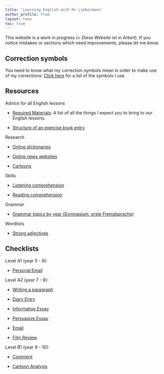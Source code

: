 ```yaml
---
title: 'Learning English with Mr Liebermann'
author_profile: true
layout: home
toc: true
---
```


This website is a work in progress (= _Diese Website ist in Arbeit_). If you
notice mistakes or sections which need improvements, please let me know.

## Correction symbols

You need to know what my correction symbols mean in order to make use of my
corrections: [Click here](LK_CorrectionSymbols.md) for a list of the symbols I
use.

## Resources

Advice for all English lessons

- [Required Materials](checklists/LK_RequiredMaterials.md): A list of all the
things I expect you to bring to our English lessons.

- [Structure of an exercise book entry](checklists/LK_ExerciseBookEntry.md)

Research

- [Online dictionaries](exercises/LK_OnlineDictionaries.md)

- [Online news websites](exercises/LK_NewsWebsites.md)

- [Cartoons](exercises/LK_Cartoons.md)

Skills

- [Listening comprehension](_pages/LK_ListeningComprehension.md)

- [Reading comprehension](_pages/LK_ReadingComprehension.md)

Grammar

- [Grammar topics by year (Gymnasium, erste Fremdsprache)](_pages/LK_GrammarOverview.md)

Wordlists

- [Strong adjectives](wordlists/LK_StrongAdjectives.md)

## Checklists

Level A1 (year 5 - 6):

- [Personal Email](checklists/LK_Checklist_PersonalEmail_A1.md)

Level A2 (year 7 - 8):

- [Writing a paragraph](checklists/LK_Checklist_Paragraph_A2.md)

- [Diary Entry](checklists/LK_Checklist_DiaryEntry_A2.md)

- [Informative Essay](checklists/LK_Checklist_InformativeEssay_A2.md)

- [Persuasive Essay](checklists/LK_Checklist_PersuasiveEssay_A2.md)

- [Email](checklists/LK_Checklist_Email_A2.md)

- [Film Review](checklists/LK_Checklist_FilmReview.md)

Level B1 (year 9 - 10):

- [Comment](checklists/LK_Checklist_Comment_B1.md)

- [Cartoon Analysis](checklists/LK_Checklist_CartoonAnalysis_B1.md)

